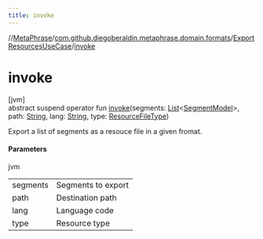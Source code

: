 ```yaml
---
title: invoke
---
```

//[MetaPhrase](../../../index.html)/[com.github.diegoberaldin.metaphrase.domain.formats](../index.html)/[ExportResourcesUseCase](index.html)/[invoke](invoke.html)



# invoke



[jvm]\
abstract suspend operator fun [invoke](invoke.html)(segments: [List](https://kotlinlang.org/api/latest/jvm/stdlib/kotlin.collections/-list/index.html)&lt;[SegmentModel](../../com.github.diegoberaldin.metaphrase.domain.project.data/-segment-model/index.html)&gt;, path: [String](https://kotlinlang.org/api/latest/jvm/stdlib/kotlin/-string/index.html), lang: [String](https://kotlinlang.org/api/latest/jvm/stdlib/kotlin/-string/index.html), type: [ResourceFileType](../../com.github.diegoberaldin.metaphrase.domain.project.data/-resource-file-type/index.html))



Export a list of segments as a resouce file in a given fromat.



#### Parameters


jvm

| | |
|---|---|
| segments | Segments to export |
| path | Destination path |
| lang | Language code |
| type | Resource type |




